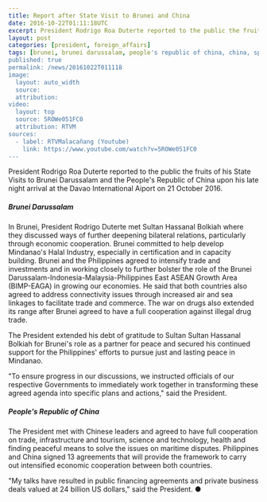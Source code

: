 ```yaml
---
title: Report after State Visit to Brunei and China
date: 2016-10-22T01:11:18UTC
excerpt: President Rodrigo Roa Duterte reported to the public the fruits of his State Visits to Brunei Darussalam and the People's Republic of China upon his late night arrival at the Davao International Aiport on 21 October 2016.
layout: post
categories: [president, foreign_affairs]
tags: [brunei, brunei darussalam, people's republic of china, china, speech]
published: true
permalink: /news/20161022T011118
image:
  layout: auto_width
  source: 
  attribution: 
video:
  layout: top
  source: 5ROWe051FC0
  attribution: RTVM
sources:
  - label: RTVMalacañang (Youtube)
    link: https://www.youtube.com/watch?v=5ROWe051FC0
---
```


President Rodrigo Roa Duterte reported to the public the fruits of his State Visits to Brunei Darussalam and the People's Republic of China upon his late night arrival at the Davao International Aiport on 21 October 2016.

##### Brunei Darussalam

In Brunei, President Rodrigo Duterte met Sultan Hassanal Bolkiah where they discussed ways of further deepening bilateral relations, particularly through economic cooperation.
Brunei committed to help develop Mindanao's Halal Industry, especially in certification and in capacity building.
Brunei and the Philippines agreed to intensify trade and investments and in working closely to further bolster the role of the Brunei Darussalam-Indonesia-Malaysia-Philippines East ASEAN Growth Area (BIMP-EAGA) in growing our economies.
He said that both countries also agreed to address connectivity issues through increased air and sea linkages to facilitate trade and commerce. 
The war on drugs also extended its range after Brunei agreed to have a full cooperation against illegal drug trade.

The President extended his debt of gratitude to Sultan Sultan Hassanal Bolkiah for Brunei's role as a partner for peace and secured his continued support for the Philippines' efforts to pursue just and lasting peace in Mindanao.

"To ensure progress in our discussions, we instructed officials of our respective Governments to immediately work together in transforming these agreed agenda into specific plans and actions," said the President.

##### People's Republic of China

The President met with Chinese leaders and agreed to have full cooperation on trade, infrastructure and tourism, science and technology, health and finding peaceful means to solve the issues on maritime disputes. 
Philippines and China signed 13 agreements that will provide the framework to carry out intensified economic cooperation between both countries.

"My talks have resulted in public financing agreements and private business deals valued at 24 billion US dollars," said the President.
&#x25cf;
